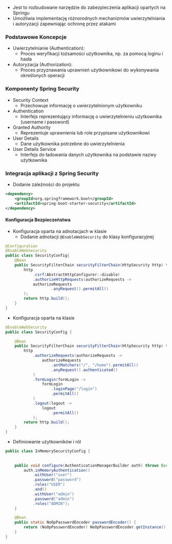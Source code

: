 - Jest to rozbudowane narzędzie do zabezpieczenia aplikacji opartych na Springu
- Umożliwia implementację różnorodnych mechanizmów uwierzytelniania i autoryzacji zapewniając ochronę przez atakami

### Podstawowe Koncepcje
- Uwierzytelnianie (Authentication): 
	- Proces weryfikacji tożsamości użytkownika, np. za pomocą loginu i hasła
- Autoryzacja (Authorization):
	- Proces przyznawania uprawnień użytkownikowi do wykonywania określonych operacji

### Komponenty Spring Security
- Security Context
	- Przechowuje informację o uwierzytelnionym użytkowniku
- Authentication
	- Interfejs reprezentujący informację o uwierzytelnieniu użytkownika (username i password)
- Granted Authority
	- Reprezentuje uprawnienia lub role przypisane użytkownikowi
- User Details
	- Dane użytkownika potrzebne do uwierzytelnienia
- User Details Service
	- Interfejs do ładowania danych użytkownika na podstawie nazwy użytkownika

### Integracja aplikacji z Spring Security
- Dodanie zależności do projektu
```xml
<dependency>
    <groupId>org.springframework.boot</groupId>
    <artifactId>spring-boot-starter-security</artifactId>
</dependency>
```
#### Konfiguracja Bezpieczeństwa
- Konfiguracja oparta na adnotacjach w klasie
	- Dodanie adnotacji `@EnableWebSecurity` do klasy konfiguracyjnej
```java
@Configuration 
@EnableWebSecurity 
public class SecurityConfig{
	@Bean  
	public SecurityFilterChain securityFilterChain(HttpSecurity http) throws Exception {  
	    http  
	        .csrf(AbstractHttpConfigurer::disable)  
            .authorizeHttpRequests(authorizeRequests ->  
            authorizeRequests  
                    .anyRequest().permitAll()  
	    );  
	    return http.build();  
	}
}
```
- Konfiguracja oparta na klasie
```java
@EnableWebSecurity
public class SecurityConfig {

    @Bean
    public SecurityFilterChain securityFilterChain(HttpSecurity http) throws Exception {
        http
            .authorizeRequests(authorizeRequests ->
                authorizeRequests
                    .antMatchers("/", "/home").permitAll()
                    .anyRequest().authenticated()
            )
            .formLogin(formLogin ->
                formLogin
                    .loginPage("/login")
                    .permitAll()
            )
            .logout(logout ->
                logout
                    .permitAll()
            );
        return http.build();
    }
}
```
- Definiowanie użytkowników i ról
```java
public class InMemorySecurityConfig {
    
    
    public void configure(AuthenticationManagerBuilder auth) throws Exception {
        auth.inMemoryAuthentication()
            .withUser("user")
            .password("password")
            .roles("USER")
            .and()
            .withUser("admin")
            .password("admin")
            .roles("ADMIN");
    }

    @Bean
    public static NoOpPasswordEncoder passwordEncoder() {
        return (NoOpPasswordEncoder) NoOpPasswordEncoder.getInstance();
    }
}
```